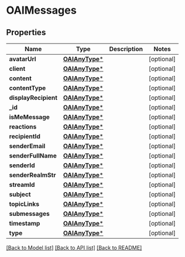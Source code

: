 # OAIMessages

## Properties
Name | Type | Description | Notes
------------ | ------------- | ------------- | -------------
**avatarUrl** | [**OAIAnyType***](.md) |  | [optional] 
**client** | [**OAIAnyType***](.md) |  | [optional] 
**content** | [**OAIAnyType***](.md) |  | [optional] 
**contentType** | [**OAIAnyType***](.md) |  | [optional] 
**displayRecipient** | [**OAIAnyType***](.md) |  | [optional] 
**_id** | [**OAIAnyType***](.md) |  | [optional] 
**isMeMessage** | [**OAIAnyType***](.md) |  | [optional] 
**reactions** | [**OAIAnyType***](.md) |  | [optional] 
**recipientId** | [**OAIAnyType***](.md) |  | [optional] 
**senderEmail** | [**OAIAnyType***](.md) |  | [optional] 
**senderFullName** | [**OAIAnyType***](.md) |  | [optional] 
**senderId** | [**OAIAnyType***](.md) |  | [optional] 
**senderRealmStr** | [**OAIAnyType***](.md) |  | [optional] 
**streamId** | [**OAIAnyType***](.md) |  | [optional] 
**subject** | [**OAIAnyType***](.md) |  | [optional] 
**topicLinks** | [**OAIAnyType***](.md) |  | [optional] 
**submessages** | [**OAIAnyType***](.md) |  | [optional] 
**timestamp** | [**OAIAnyType***](.md) |  | [optional] 
**type** | [**OAIAnyType***](.md) |  | [optional] 

[[Back to Model list]](../README.md#documentation-for-models) [[Back to API list]](../README.md#documentation-for-api-endpoints) [[Back to README]](../README.md)



